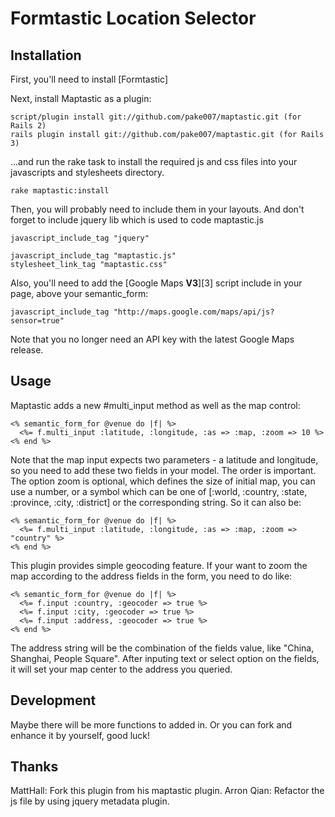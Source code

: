 # Formtastic Location Selector

## Installation

First, you'll need to install [Formtastic]

Next, install Maptastic as a plugin:

    script/plugin install git://github.com/pake007/maptastic.git (for Rails 2)
    rails plugin install git://github.com/pake007/maptastic.git (for Rails 3)


...and run the rake task to install the required js and css files into your javascripts and stylesheets directory. 

    rake maptastic:install

Then, you will probably need to include them in your layouts. And don't forget to include jquery lib which is used to code maptastic.js

    javascript_include_tag "jquery"

    javascript_include_tag "maptastic.js"
    stylesheet_link_tag "maptastic.css"
    
Also, you'll need to add the [Google Maps **V3**][3] script include in your page, above your semantic_form:

    javascript_include_tag "http://maps.google.com/maps/api/js?sensor=true"

Note that you no longer need an API key with the latest Google Maps release.

## Usage

Maptastic adds a new #multi_input method as well as the map control:

    <% semantic_form_for @venue do |f| %>
      <%= f.multi_input :latitude, :longitude, :as => :map, :zoom => 10 %>
    <% end %>

Note that the map input expects two parameters - a latitude and longitude, so you need to add these two fields in your model. The order is important. The option zoom is optional, which defines the size of initial map, you can use a number,  or a symbol which can be one of [:world, :country, :state, :province, :city, :district] or the corresponding string. So it can also be:

    <% semantic_form_for @venue do |f| %>
      <%= f.multi_input :latitude, :longitude, :as => :map, :zoom => "country" %>
    <% end %>

This plugin provides simple geocoding feature. If your want to zoom the map according to the address fields in the form, you need to do like:

    <% semantic_form_for @venue do |f| %>
      <%= f.input :country, :geocoder => true %>
      <%= f.input :city, :geocoder => true %>
      <%= f.input :address, :geocoder => true %>
    <% end %>

The address string will be the combination of the fields value, like "China, Shanghai, People Square". After inputing text or select option on the fields,  it will set your map center to the address you queried.

## Development

Maybe there will be more functions to added in. Or you can fork and enhance it by yourself, good luck!

## Thanks

MattHall:  Fork this plugin from his maptastic plugin. 
Arron Qian: Refactor the js file by using jquery metadata plugin.